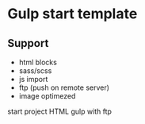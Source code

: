 # Gulp start template

## Support 
* html blocks  
* sass/scss
* js import 
* ftp (push on remote server) 
* image optimezed





start project HTML gulp with ftp 


